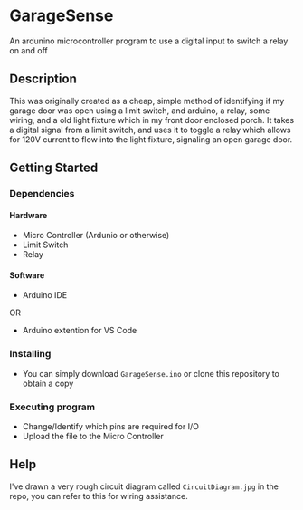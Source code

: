 # GarageSense

An ardunino microcontroller program to use a digital input to switch a relay on and off

## Description

This was originally created as a cheap, simple method of identifying if my garage door was open using a limit switch, and arduino, a relay, some wiring, and a old light fixture which in my front door enclosed porch. It takes a digital signal from a limit switch, and uses it to toggle a relay which allows for 120V current to flow into the light fixture, signaling an open garage door.

## Getting Started

### Dependencies

#### Hardware

* Micro Controller (Ardunio or otherwise)
* Limit Switch
* Relay

#### Software

* Arduino IDE

OR

* Arduino extention for VS Code

### Installing

* You can simply download `GarageSense.ino` or clone this repository to obtain a copy

### Executing program

* Change/Identify which pins are required for I/O
* Upload the file to the Micro Controller

## Help

I've drawn a very rough circuit diagram called `CircuitDiagram.jpg` in the repo, you can refer to this for wiring assistance.
